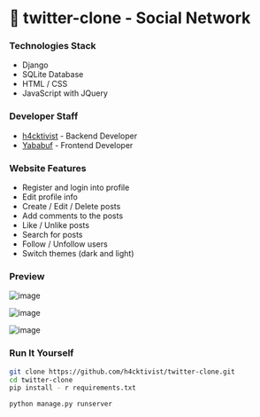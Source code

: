 # :busts_in_silhouette: twitter-clone - Social Network


### Technologies Stack
- Django
- SQLite Database
- HTML / CSS
- JavaScript with JQuery


### Developer Staff
- [h4cktivist](https://github.com/h4cktivist) - Backend Developer
- [Yababuf](https://github.com/Yababuf) - Frontend Developer


### Website Features
- Register and login into profile
- Edit profile info
- Create / Edit / Delete posts
- Add comments to the posts
- Like / Unlike posts
- Search for posts
- Follow / Unfollow users
- Switch themes (dark and light)


### Preview
![image](https://user-images.githubusercontent.com/51692800/120164215-c1694180-c213-11eb-8bfc-f4de67b02ec5.png)

![image](https://user-images.githubusercontent.com/51692800/120164362-ef4e8600-c213-11eb-9dff-77457c13a0ee.png)

![image](https://user-images.githubusercontent.com/51692800/120164540-215fe800-c214-11eb-958b-4787136f4cc7.png)


### Run It Yourself
```sh
git clone https://github.com/h4cktivist/twitter-clone.git
cd twitter-clone
pip install - r requirements.txt

python manage.py runserver
```
